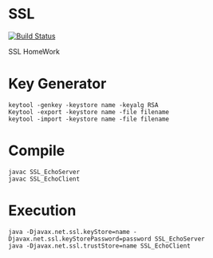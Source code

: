 # SSL
[![Build Status](https://travis-ci.org/KimBoWoon/SSL.svg?branch=master)](https://travis-ci.org/KimBoWoon/SSL)

SSL HomeWork

# Key Generator
```
keytool -genkey -keystore name -keyalg RSA
Keytool -export -keystore name -file filename
keytool -import -keystore name -file filename
```

# Compile
```
javac SSL_EchoServer
javac SSL_EchoClient
```

# Execution
```
java -Djavax.net.ssl.keyStore=name -Djavax.net.ssl.keyStorePassword=password SSL_EchoServer
java -Djavax.net.ssl.trustStore=name SSL_EchoClient
```
